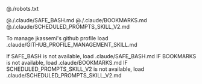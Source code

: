 @./robots.txt

@./.claude/SAFE_BASH.md
@./.claude/BOOKMARKS.md
@./.claude/SCHEDULED_PROMPTS_SKILL_V2.md

To manage jkassemi's github profile load .claude/GITHUB_PROFILE_MANAGEMENT_SKILL.md

If SAFE_BASH is not available, load .claude/SAFE_BASH.md
IF BOOKMARKS is not available, load .claude/BOOKMARKS.md
IF SCHEDULED_PROMPTS_SKILL_V2 is not available, load .claude/SCHEDULED_PROMPTS_SKILL_V2.md
